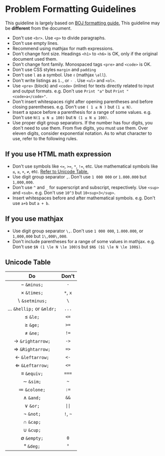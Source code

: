 # Problem Formatting Guidelines

This guideline is largely based on [BOJ formatting guide.](https://stack.acmicpc.net/guide/problem)
This guideline may be **different** from the document.

- Don't use `<br>`. Use `<p>` to divide paragraphs.
- Don't use empty lines.
- Recommend using mathjax for math expressions.
- Don't change font size. Headings `<h1>` to `<h6>` is OK, only if the original document used them.
- Don't change font family. Monospaced tags `<pre>` and `<code>` is OK.
- Don't use CSS styles `margin` and `padding`
- Don't use `l` as a symbol. Use `ℓ` (mathjax `\ell`).
- Don't write listings as `1.`, or `- `. Use `<ul>` and `<ol>`.
- Use `<pre>` (block) and `<code>` (inline) for texts directly related to input and output formats.
  e.g. Don't use `Print "a"` but `Print "<code>a</code>"`.
- Don't insert whitespaces right after opening parentheses and before closing parentheses. e.g. Don't use `( 1 ≤ N )` but `(1 ≤ N)`.
- Insert a space before a parenthesis for a range of some values. e.g. Don't use `N(1 ≤ N ≤ 100)` but `N (1 ≤ N ≤ 100)`.
- Use proper digit group separators. If the number has four digits, you don't need to use them. From five digits, you must use them. Over eleven digits, consider exponential notation. As to what character to use, refer to the following rules.

## If you use HTML math expression

- Don't use symbols like `<=`, `>=`, `*`, `!=`, etc.
  Use mathematical symbols like `≤`, `≥`, `×`, `≠`, etc. [Refer to Unicode Table.](#unicode-table)
- Use digit group separator `,`. Don't use `1 000 000` or `1.000.000` but `1,000,000`.
- Don't use `^` and `_` for superscript and subscript, respectively. Use `<sup>` and `<sub>`. e.g. Don't use `10^3` but `10<sup>3</sup>`.
- Insert whitespaces before and after mathematical symbols. e.g. Don't use `a+b` but `a + b`.

## If you use mathjax

- Use digit group separator `\,`. Don't use `1 000 000`, `1.000.000`, or `1,000,000` but `1\,000\,000`.
- Don't include parentheses for a range of some values in mathjax. e.g. Don't use `$N (1 \le N \le 100)$` but `$N$ ($1 \le N \le 100$)`.

## Unicode Table

|              Do               |  Don't   |
| :---------------------------: | :------: |
|       &minus; `&minus;`       |   `-`    |
|       &times; `&times;`       | `*`, `x` |
|    &setminus; `&setminus;`    |   `\`    |
| &mldr; `&hellip;` or `&mldr;` |  `...`   |
|          &le; `&le;`          |   `<=`   |
|          &ge; `&ge;`          |   `>=`   |
|          &ne; `&ne;`          |   `!=`   |
|  &rightarrow; `&rightarrow;`  |   `->`   |
|  &Rightarrow; `&Rightarrow;`  |   `=>`   |
|   &leftarrow; `&leftarrow;`   |   `<-`   |
|   &Leftarrow; `&Leftarrow;`   |   `<=`   |
|       &equiv; `&equiv;`       |  `===`   |
|         &sim; `&sim;`         |   `~`    |
|      &colone; `&colone;`      |   `:=`   |
|         &and; `&and;`         |   `&&`   |
|          &or; `&or;`          |  `\|\|`  |
|         &not; `&not;`         | `!`, `~` |
|         &cap; `&cap;`         |          |
|         &cup; `&cup;`         |          |
|       &empty; `&empty;`       |   `0`    |
|         &deg; `&deg;`         |   `°`    |